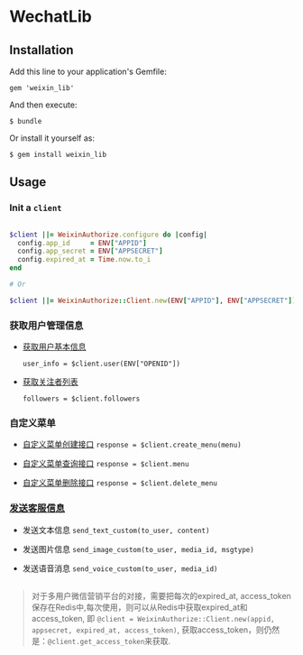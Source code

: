 # WechatLib

## Installation

Add this line to your application's Gemfile:

  `gem 'weixin_lib'`

And then execute:

  `$ bundle`

Or install it yourself as:

  `$ gem install weixin_lib`

## Usage

### Init a `client`

```ruby

$client ||= WeixinAuthorize.configure do |config|
  config.app_id     = ENV["APPID"]
  config.app_secret = ENV["APPSECRET"]
  config.expired_at = Time.now.to_i
end

# Or

$client ||= WeixinAuthorize::Client.new(ENV["APPID"], ENV["APPSECRET"])

```

### 获取用户管理信息

* [获取用户基本信息](https://mp.weixin.qq.com/wiki?t=resource/res_main&id=mp1421140839)

  `user_info = $client.user(ENV["OPENID"])`

* [获取关注者列表](https://mp.weixin.qq.com/wiki?t=resource/res_main&id=mp1421140840)

  `followers = $client.followers`

### 自定义菜单

* [自定义菜单创建接口](https://mp.weixin.qq.com/wiki?t=resource/res_main&id=mp1421141013)
  `response = $client.create_menu(menu)`

* [自定义菜单查询接口](https://mp.weixin.qq.com/wiki?t=resource/res_main&id=mp1421141014)
  `response = $client.menu`

* [自定义菜单删除接口](https://mp.weixin.qq.com/wiki?t=resource/res_main&id=mp1421141015)
  `response = $client.delete_menu`

### [发送客服信息](https://mp.weixin.qq.com/wiki?t=resource/res_main&id=mp1421140547)

* 发送文本信息
  `send_text_custom(to_user, content)`

* 发送图片信息
 `send_image_custom(to_user, media_id, msgtype)`

* 发送语音消息
  `send_voice_custom(to_user, media_id)`
  
  

##

> 对于多用户微信营销平台的对接，需要把每次的expired_at, access_token保存在Redis中,每次使用，则可以从Redis中获取expired_at和access_token, 即 `@client = WeixinAuthorize::Client.new(appid, appsecret, expired_at, access_token)`, 获取access_token，则仍然是：`@client.get_access_token`来获取.

  
  
  
  
  
  
  
  
  
  

